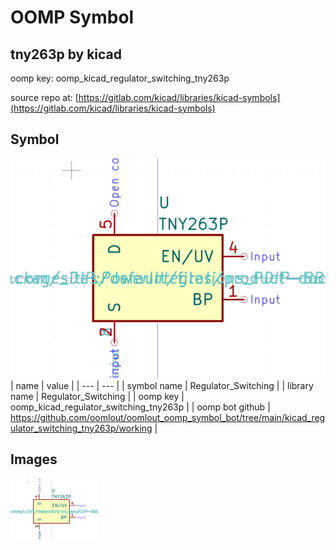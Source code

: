 # OOMP Symbol  
## tny263p  by kicad  
  
oomp key: oomp_kicad_regulator_switching_tny263p  
  
source repo at: [https://gitlab.com/kicad/libraries/kicad-symbols](https://gitlab.com/kicad/libraries/kicad-symbols)  
## Symbol  
  
[![working.png](working_600.png)](working.png)  
| name | value | 
| --- | --- | 
| symbol name | Regulator_Switching | 
| library name | Regulator_Switching | 
| oomp key | oomp_kicad_regulator_switching_tny263p | 
| oomp bot github | https://github.com/oomlout/oomlout_oomp_symbol_bot/tree/main/kicad_regulator_switching_tny263p/working | 
## Images  
  
[![working.png](working_140.png)](working.png)  
